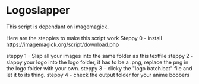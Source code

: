 # Logoslapper

This script is dependant on imagemagick.

Here are the steppies to make this script work
Steppy 0 - install https://imagemagick.org/script/download.php

steppy 1 - Slap all your images into the same folder as this textfile
steppy 2 - slappy your logo into the logo folder, it has to be a .png, replace the png in the logo folder with your own.
steppy 3 - clicky the "logo batch.bat" file and let it to its thing. 
steppy 4 - check the output folder for your anime boobers

